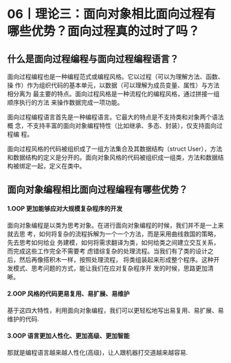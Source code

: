 # 06丨理论三：面向对象相比面向过程有哪些优势？面向过程真的过时了吗？

## 什么是面向过程编程与面向过程编程语言？

面向过程编程也是一种编程范式或编程风格。它以过程（可以为理解方法、函数、操
作）作为组织代码的基本单元，以数据（可以理解为成员变量、属性）与方法相分离为
最主要的特点。面向过程风格是一种流程化的编程风格，通过拼接一组顺序执行的方法
来操作数据完成一项功能。

面向过程编程语言首先是一种编程语言。它最大的特点是不支持类和对象两个语法概
念，不支持丰富的面向对象编程特性（比如继承、多态、封装），仅支持面向过程编
程。



面向过程风格的代码被组织成了一组方法集合及其数据结构（struct User），方法和数据结构的定义是分开的。面向对象风格的代码被组织成一组类，方法和数据结构被绑定一起，定义在类中。

## 面向对象编程相比面向过程编程有哪些优势？

#### 1.OOP 更加能够应对大规模复杂程序的开发

面向对象编程是以类为思考对象。在进行面向对象编程的时候，我们并不是一上来就去思
考，如何将复杂的流程拆解为一个一个方法，而是采用曲线救国的策略，先去思考如何给业
务建模，如何将需求翻译为类，如何给类之间建立交互关系，而完成这些工作完全不需要考
虑错综复杂的处理流程。当我们有了类的设计之后，然后再像搭积木一样，按照处理流程，
将类组装起来形成整个程序。这种开发模式、思考问题的方式，能让我们在应对复杂程序开
发的时候，思路更加清晰。

#### 2.OOP 风格的代码更易复用、易扩展、易维护

基于这四大特性，利用面向对象编程，我们可以更轻松地写出易复用、易扩展、易维护的代码.

#### 3.OOP 语言更加人性化、更加高级、更加智能

那就是编程语言越来越人性化(高级)，让人跟机器打交道越来越容易.
